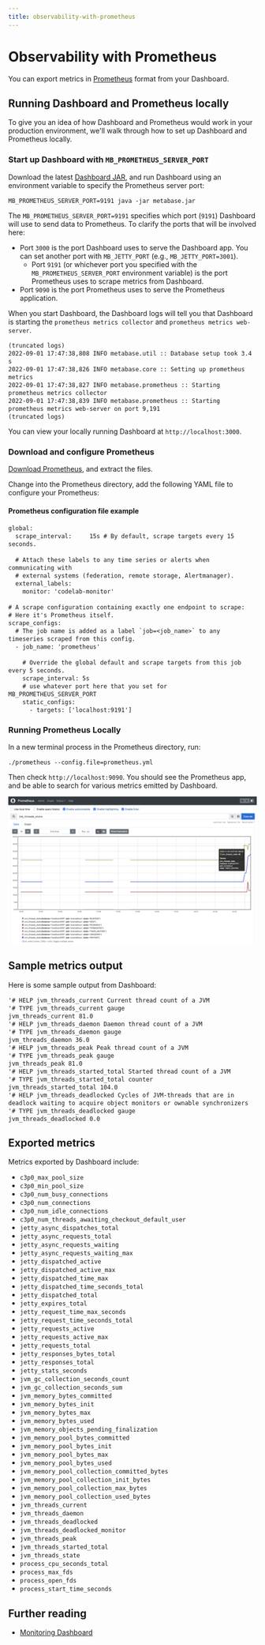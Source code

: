 ```yaml
---
title: observability-with-prometheus
---
```


# Observability with Prometheus

You can export metrics in [Prometheus](https://prometheus.io/) format from your Dashboard.

## Running Dashboard and Prometheus locally

To give you an idea of how Dashboard and Prometheus would work in your production environment, we'll walk through how to set up Dashboard and Prometheus locally.

### Start up Dashboard with `MB_PROMETHEUS_SERVER_PORT`

Download the latest [Dashboard JAR](https://www.metabase.com/start/oss/), and run Dashboard using an environment variable to specify the Prometheus server port:

```
MB_PROMETHEUS_SERVER_PORT=9191 java -jar metabase.jar
```

The `MB_PROMETHEUS_SERVER_PORT=9191` specifies which port (`9191`) Dashboard will use to send data to Prometheus. To clarify the ports that will be involved here:

- Port `3000` is the port Dashboard uses to serve the Dashboard app. You can set another port with `MB_JETTY_PORT` (e.g., `MB_JETTY_PORT=3001`).
  - Port `9191` (or whichever port you specified with the `MB_PROMETHEUS_SERVER_PORT` environment variable) is the port Prometheus uses to scrape metrics from Dashboard.
- Port `9090` is the port Prometheus uses to serve the Prometheus application.

When you start Dashboard, the Dashboard logs will tell you that Dashboard is starting the `prometheus metrics collector` and `prometheus metrics web-server`.

```
(truncated logs)
2022-09-01 17:47:38,808 INFO metabase.util :: Database setup took 3.4 s
2022-09-01 17:47:38,826 INFO metabase.core :: Setting up prometheus metrics
2022-09-01 17:47:38,827 INFO metabase.prometheus :: Starting prometheus metrics collector
2022-09-01 17:47:38,839 INFO metabase.prometheus :: Starting prometheus metrics web-server on port 9,191
(truncated logs)
```

You can view your locally running Dashboard at `http://localhost:3000`.

### Download and configure Prometheus

[Download Prometheus](https://prometheus.io/download), and extract the files.

Change into the Prometheus directory, add the following YAML file to configure your Prometheus:

#### Prometheus configuration file example

```
global:
  scrape_interval:     15s # By default, scrape targets every 15 seconds.

  # Attach these labels to any time series or alerts when communicating with
  # external systems (federation, remote storage, Alertmanager).
  external_labels:
    monitor: 'codelab-monitor'

# A scrape configuration containing exactly one endpoint to scrape:
# Here it's Prometheus itself.
scrape_configs:
  # The job name is added as a label `job=<job_name>` to any timeseries scraped from this config.
  - job_name: 'prometheus'

    # Override the global default and scrape targets from this job every 5 seconds.
    scrape_interval: 5s
    # use whatever port here that you set for MB_PROMETHEUS_SERVER_PORT
    static_configs:
      - targets: ['localhost:9191']
```

### Running Prometheus Locally

In a new terminal process in the Prometheus directory, run:

```
./prometheus --config.file=prometheus.yml
```

Then check `http://localhost:9090`. You should see the Prometheus app, and be able to search for various metrics emitted by Dashboard.

![Prometheus page showing `jvm_thread_state` graph](./images/prometheus.png)

## Sample metrics output

Here is some sample output from Dashboard:

```
'# HELP jvm_threads_current Current thread count of a JVM
'# TYPE jvm_threads_current gauge
jvm_threads_current 81.0
'# HELP jvm_threads_daemon Daemon thread count of a JVM
'# TYPE jvm_threads_daemon gauge
jvm_threads_daemon 36.0
'# HELP jvm_threads_peak Peak thread count of a JVM
'# TYPE jvm_threads_peak gauge
jvm_threads_peak 81.0
'# HELP jvm_threads_started_total Started thread count of a JVM
'# TYPE jvm_threads_started_total counter
jvm_threads_started_total 104.0
'# HELP jvm_threads_deadlocked Cycles of JVM-threads that are in deadlock waiting to acquire object monitors or ownable synchronizers
'# TYPE jvm_threads_deadlocked gauge
jvm_threads_deadlocked 0.0
```

## Exported metrics

Metrics exported by Dashboard include:

- `c3p0_max_pool_size`
- `c3p0_min_pool_size`
- `c3p0_num_busy_connections`
- `c3p0_num_connections`
- `c3p0_num_idle_connections`
- `c3p0_num_threads_awaiting_checkout_default_user`
- `jetty_async_dispatches_total`
- `jetty_async_requests_total`
- `jetty_async_requests_waiting`
- `jetty_async_requests_waiting_max`
- `jetty_dispatched_active`
- `jetty_dispatched_active_max`
- `jetty_dispatched_time_max`
- `jetty_dispatched_time_seconds_total`
- `jetty_dispatched_total`
- `jetty_expires_total`
- `jetty_request_time_max_seconds`
- `jetty_request_time_seconds_total`
- `jetty_requests_active`
- `jetty_requests_active_max`
- `jetty_requests_total`
- `jetty_responses_bytes_total`
- `jetty_responses_total`
- `jetty_stats_seconds`
- `jvm_gc_collection_seconds_count`
- `jvm_gc_collection_seconds_sum`
- `jvm_memory_bytes_committed`
- `jvm_memory_bytes_init`
- `jvm_memory_bytes_max`
- `jvm_memory_bytes_used`
- `jvm_memory_objects_pending_finalization`
- `jvm_memory_pool_bytes_committed`
- `jvm_memory_pool_bytes_init`
- `jvm_memory_pool_bytes_max`
- `jvm_memory_pool_bytes_used`
- `jvm_memory_pool_collection_committed_bytes`
- `jvm_memory_pool_collection_init_bytes`
- `jvm_memory_pool_collection_max_bytes`
- `jvm_memory_pool_collection_used_bytes`
- `jvm_threads_current`
- `jvm_threads_daemon`
- `jvm_threads_deadlocked`
- `jvm_threads_deadlocked_monitor`
- `jvm_threads_peak`
- `jvm_threads_started_total`
- `jvm_threads_state`
- `process_cpu_seconds_total`
- `process_max_fds`
- `process_open_fds`
- `process_start_time_seconds`


## Further reading

- [Monitoring Dashboard](./monitoring-metabase.md)
